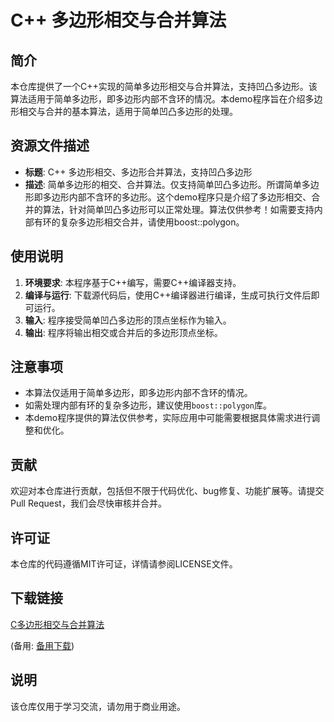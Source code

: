 # C++ 多边形相交与合并算法

## 简介

本仓库提供了一个C++实现的简单多边形相交与合并算法，支持凹凸多边形。该算法适用于简单多边形，即多边形内部不含环的情况。本demo程序旨在介绍多边形相交与合并的基本算法，适用于简单凹凸多边形的处理。

## 资源文件描述

- **标题**: C++ 多边形相交、多边形合并算法，支持凹凸多边形
- **描述**: 简单多边形的相交、合并算法。仅支持简单凹凸多边形。所谓简单多边形即多边形内部不含环的多边形。这个demo程序只是介绍了多边形相交、合并的算法，针对简单凹凸多边形可以正常处理。算法仅供参考！如需要支持内部有环的复杂多边形相交合并，请使用boost::polygon。

## 使用说明

1. **环境要求**: 本程序基于C++编写，需要C++编译器支持。
2. **编译与运行**: 下载源代码后，使用C++编译器进行编译，生成可执行文件后即可运行。
3. **输入**: 程序接受简单凹凸多边形的顶点坐标作为输入。
4. **输出**: 程序将输出相交或合并后的多边形顶点坐标。

## 注意事项

- 本算法仅适用于简单多边形，即多边形内部不含环的情况。
- 如需处理内部有环的复杂多边形，建议使用`boost::polygon`库。
- 本demo程序提供的算法仅供参考，实际应用中可能需要根据具体需求进行调整和优化。

## 贡献

欢迎对本仓库进行贡献，包括但不限于代码优化、bug修复、功能扩展等。请提交Pull Request，我们会尽快审核并合并。

## 许可证

本仓库的代码遵循MIT许可证，详情请参阅LICENSE文件。

## 下载链接
[C多边形相交与合并算法](https://pan.quark.cn/s/24d1e0dfe396) 

(备用: [备用下载](https://pan.baidu.com/s/1ank6UFqEpxgpXXbHH5485w?pwd=1234))

## 说明

该仓库仅用于学习交流，请勿用于商业用途。
